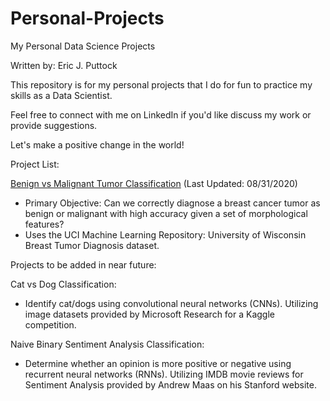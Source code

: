 # Personal-Projects
My Personal Data Science Projects

Written by: Eric J. Puttock

This repository is for my personal projects that I do for fun to practice my skills as a Data Scientist.

Feel free to connect with me on LinkedIn if you'd like discuss my work or provide suggestions.

Let's make a positive change in the world!


Project List:

[Benign vs Malignant Tumor Classification](https://github.com/EJPanda/Personal-Projects/blob/master/EJP%20-%20Benign%20vs%20Malignant%20Tumor%20Classification/EricJPuttock_BenignvsMalignantTumorClassification.ipynb) (Last Updated: 08/31/2020)
- Primary Objective: Can we correctly diagnose a breast cancer tumor as benign or malignant with high accuracy given a set of morphological features?
- Uses the UCI Machine Learning Repository: University of Wisconsin Breast Tumor Diagnosis dataset.
    

Projects to be added in near future:

Cat vs Dog Classification:
 - Identify cat/dogs using convolutional neural networks (CNNs). Utilizing image datasets provided by Microsoft Research for a Kaggle competition.

Naive Binary Sentiment Analysis Classification:
 - Determine whether an opinion is more positive or negative using recurrent neural networks (RNNs). Utilizing IMDB movie reviews for Sentiment Analysis provided by Andrew Maas on his Stanford website.  
